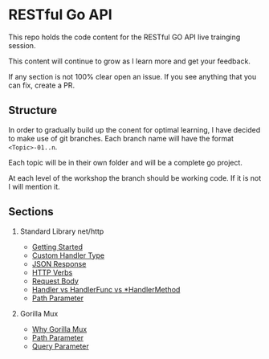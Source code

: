 # RESTful Go API
This repo holds the code content for the RESTful GO API live trainging session.

This content will continue to grow as I learn more and get your feedback.

If any section is not 100% clear open an issue. If you see anything that you can fix, create a PR.

## Structure
In order to gradually build up the conent for optimal learning, I have decided to make use of git branches. Each branch name will have the format `<Topic>-01..n`.

Each topic will be in their own folder and will be a complete go project.

At each level of the workshop the branch should be working code. If it is not I will mention it.

## Sections

1. Standard Library net/http
    - [Getting Started](https://github.com/moficodes/restful-go-api/tree/standard-library-net-http-01/api-with-net-http)
    - [Custom Handler Type](https://github.com/moficodes/restful-go-api/tree/standard-library-net-http-02/api-with-net-http)
    - [JSON Response](https://github.com/moficodes/restful-go-api/tree/standard-library-net-http-03/api-with-net-http)
    - [HTTP Verbs](https://github.com/moficodes/restful-go-api/tree/standard-library-net-http-04/api-with-net-http)
    - [Request Body](https://github.com/moficodes/restful-go-api/tree/standard-library-net-http-05/api-with-net-http)
    - [Handler vs HandlerFunc vs *HandlerMethod](https://github.com/moficodes/restful-go-api/tree/standard-library-net-http-06/api-with-net-http)
    - [Path Parameter](https://github.com/moficodes/restful-go-api/tree/standard-library-net-http-07/api-with-net-http)
  
2. Gorilla Mux
    - [Why Gorilla Mux](https://github.com/moficodes/restful-go-api/tree/gorilla-mux-01/api-with-gorilla-mux)
    - [Path Parameter](https://github.com/moficodes/restful-go-api/tree/gorilla-mux-02/api-with-gorilla-mux)
    - [Query Parameter]()
    